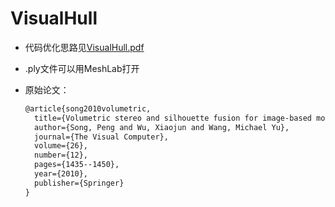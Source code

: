 

# VisualHull

- 代码优化思路见[VisualHull.pdf](VisualHull.pdf)

- .ply文件可以用MeshLab打开

- 原始论文：

  ```tex
  @article{song2010volumetric,
    title={Volumetric stereo and silhouette fusion for image-based modeling},
    author={Song, Peng and Wu, Xiaojun and Wang, Michael Yu},
    journal={The Visual Computer},
    volume={26},
    number={12},
    pages={1435--1450},
    year={2010},
    publisher={Springer}
  }
  ```

  ​